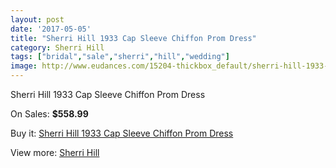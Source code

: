 ```yaml
---
layout: post
date: '2017-05-05'
title: "Sherri Hill 1933 Cap Sleeve Chiffon Prom Dress"
category: Sherri Hill
tags: ["bridal","sale","sherri","hill","wedding"]
image: http://www.eudances.com/15204-thickbox_default/sherri-hill-1933-cap-sleeve-chiffon-prom-dress.jpg
---
```

Sherri Hill 1933 Cap Sleeve Chiffon Prom Dress

On Sales: **$558.99**
<a href="https://www.eudances.com/en/sherri-hill/4503-sherri-hill-1933-cap-sleeve-chiffon-prom-dress.html"><amp-img layout="responsive" width="600" height="600" src="//www.eudances.com/15204-thickbox_default/sherri-hill-1933-cap-sleeve-chiffon-prom-dress.jpg" alt="Sherri Hill 1933 Cap Sleeve Chiffon Prom Dress 0" /></a>

Buy it: [Sherri Hill 1933 Cap Sleeve Chiffon Prom Dress](https://www.eudances.com/en/sherri-hill/4503-sherri-hill-1933-cap-sleeve-chiffon-prom-dress.html "Sherri Hill 1933 Cap Sleeve Chiffon Prom Dress")

View more: [Sherri Hill](https://www.eudances.com/en/80-Sherri-Hill "Sherri Hill")